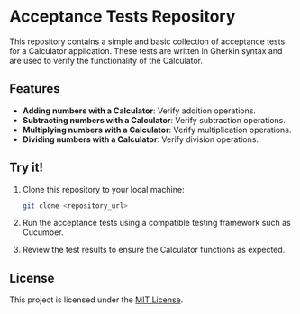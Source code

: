 # Acceptance Tests Repository

This repository contains a simple and basic collection of acceptance tests for a Calculator application. These tests are written in Gherkin syntax and are used to verify the functionality of the Calculator.

## Features

- **Adding numbers with a Calculator**: Verify addition operations.
- **Subtracting numbers with a Calculator**: Verify subtraction operations.
- **Multiplying numbers with a Calculator**: Verify multiplication operations.
- **Dividing numbers with a Calculator**: Verify division operations.

## Try it!

1. Clone this repository to your local machine:

    ```bash
    git clone <repository_url>
    ```

2. Run the acceptance tests using a compatible testing framework such as Cucumber.

4. Review the test results to ensure the Calculator functions as expected.

## License

This project is licensed under the [MIT License](LICENSE).
